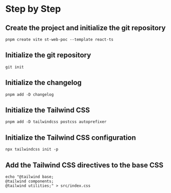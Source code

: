# Step by Step

## Create the project and initialize the git repository

```shell
pnpm create vite st-web-poc --template react-ts
```

## Initialize the git repository

```shell
git init
```

## Initialize the changelog

```shell
pnpm add -D changelog
```

## Initialize the Tailwind CSS

```shell
pnpm add -D tailwindcss postcss autoprefixer
```

## Initialize the Tailwind CSS configuration

```shell
npx tailwindcss init -p
```

## Add the Tailwind CSS directives to the base CSS

```shell
echo "@tailwind base;
@tailwind components;
@tailwind utilities;" > src/index.css
```
